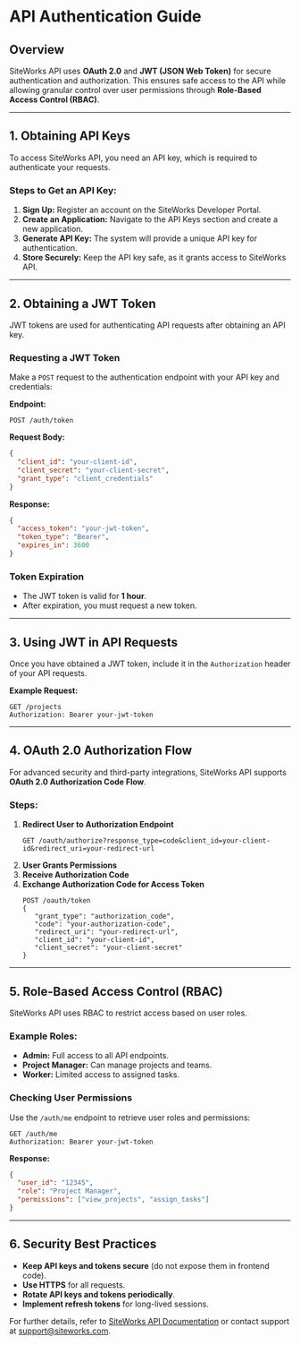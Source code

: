# API Authentication Guide

## Overview

SiteWorks API uses **OAuth 2.0** and **JWT (JSON Web Token)** for secure authentication and authorization. This ensures safe access to the API while allowing granular control over user permissions through **Role-Based Access Control (RBAC)**.

---

## 1. Obtaining API Keys

To access SiteWorks API, you need an API key, which is required to authenticate your requests.

### Steps to Get an API Key:

1. **Sign Up:** Register an account on the SiteWorks Developer Portal.
2. **Create an Application:** Navigate to the API Keys section and create a new application.
3. **Generate API Key:** The system will provide a unique API key for authentication.
4. **Store Securely:** Keep the API key safe, as it grants access to SiteWorks API.

---

## 2. Obtaining a JWT Token

JWT tokens are used for authenticating API requests after obtaining an API key.

### Requesting a JWT Token

Make a `POST` request to the authentication endpoint with your API key and credentials:

**Endpoint:**

```
POST /auth/token
```

**Request Body:**

```json
{
  "client_id": "your-client-id",
  "client_secret": "your-client-secret",
  "grant_type": "client_credentials"
}
```

**Response:**

```json
{
  "access_token": "your-jwt-token",
  "token_type": "Bearer",
  "expires_in": 3600
}
```

### Token Expiration

- The JWT token is valid for **1 hour**.
- After expiration, you must request a new token.

---

## 3. Using JWT in API Requests

Once you have obtained a JWT token, include it in the `Authorization` header of your API requests.

**Example Request:**

```
GET /projects
Authorization: Bearer your-jwt-token
```

---

## 4. OAuth 2.0 Authorization Flow

For advanced security and third-party integrations, SiteWorks API supports **OAuth 2.0 Authorization Code Flow**.

### Steps:

1. **Redirect User to Authorization Endpoint**
   ```
   GET /oauth/authorize?response_type=code&client_id=your-client-id&redirect_uri=your-redirect-url
   ```
2. **User Grants Permissions**
3. **Receive Authorization Code**
4. **Exchange Authorization Code for Access Token**
   ```
   POST /oauth/token
   {
      "grant_type": "authorization_code",
      "code": "your-authorization-code",
      "redirect_uri": "your-redirect-url",
      "client_id": "your-client-id",
      "client_secret": "your-client-secret"
   }
   ```

---

## 5. Role-Based Access Control (RBAC)

SiteWorks API uses RBAC to restrict access based on user roles.

### Example Roles:

- **Admin:** Full access to all API endpoints.
- **Project Manager:** Can manage projects and teams.
- **Worker:** Limited access to assigned tasks.

### Checking User Permissions

Use the `/auth/me` endpoint to retrieve user roles and permissions:

```
GET /auth/me
Authorization: Bearer your-jwt-token
```

**Response:**

```json
{
  "user_id": "12345",
  "role": "Project Manager",
  "permissions": ["view_projects", "assign_tasks"]
}
```

---

## 6. Security Best Practices

- **Keep API keys and tokens secure** (do not expose them in frontend code).
- **Use HTTPS** for all requests.
- **Rotate API keys and tokens periodically**.
- **Implement refresh tokens** for long-lived sessions.

For further details, refer to [SiteWorks API Documentation](../index.md) or contact support at [support@siteworks.com](mailto:support@siteworks.com).
